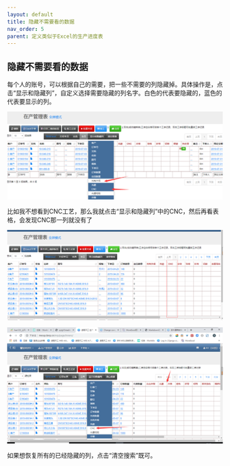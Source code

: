 ```yaml
---
layout: default
title: 隐藏不需要看的数据
nav_order: 5
parent: 定义类似于Excel的生产进度表
---
```



## 隐藏不需要看的数据

每个人的账号，可以根据自己的需要，把一些不需要的列隐藏掉。具体操作是，点击“显示和隐藏列”，自定义选择需要隐藏的列名字。白色的代表要隐藏的，蓝色的代表要显示的列。

![markdown](images/16.png)

比如我不想看到CNC工艺，那么我就点击“显示和隐藏列”中的CNC，然后再看表格，会发现CNC那一列就没有了

![markdown](images/20.png)

![markdown](images/21.png)

如果想恢复所有的已经隐藏的列，点击“清空搜索”既可。